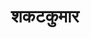 ---
title: शकटकुमार

type: chapter

order:
  cat: anga
  aagam: 
    position: 11
    depth: 1
  book: 
    position: 1
    depth: 2
  chapter: 
    position: 4
    depth: 3

parent:
  type: book

children:
  type: sutra
  count: 10

---